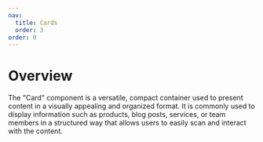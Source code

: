 ```yaml
---
nav:
  title: Cards
  order: 3
order: 0
---
```


# Overview

The "Card" component is a versatile, compact container used to present content in a visually appealing and organized format. It is commonly used to display information such as products, blog posts, services, or team members in a structured way that allows users to easily scan and interact with the content.

<br />

<IndexProject></IndexProject>
